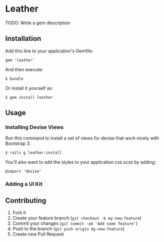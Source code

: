# Leather

TODO: Write a gem description

## Installation

Add this line to your application's Gemfile:

    gem 'leather'

And then execute:

    $ bundle

Or install it yourself as:

    $ gem install leather

## Usage

### Installing Devise Views

Run this command to install a set of views for devise that work nicely with Bootstrap 3:

    $ rails g leather:install
    
You'll also want to add the styles to your application.css.scss by adding:

    @import 'devise'

### Adding a UI Kit


## Contributing

1. Fork it
2. Create your feature branch (`git checkout -b my-new-feature`)
3. Commit your changes (`git commit -am 'Add some feature'`)
4. Push to the branch (`git push origin my-new-feature`)
5. Create new Pull Request
